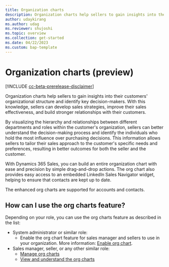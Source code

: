 ```yaml
---
title: Organization charts
description: Organization charts help sellers to gain insights into their customers' organizational structure and identify key decision-makers.
author: udaykirang
ms.author: udag
ms.reviewer: shujoshi
ms.topic: overview
ms.collection: get-started
ms.date: 04/22/2023
ms.custom: bap-template 
---
```


# Organization charts (preview)

[!INCLUDE [cc-beta-prerelease-disclaimer](../includes/cc-beta-prerelease-disclaimer.md)]

Organization charts help sellers to gain insights into their customers' organizational structure and identify key decision-makers. With this knowledge, sellers can develop sales strategies, improve their sales effectiveness, and build stronger relationships with their customers.

By visualizing the hierarchy and relationships between different departments and roles within the customer's organization, sellers can better understand the decision-making process and identify the individuals who hold the most influence over purchasing decisions. This information allows sellers to tailor their sales approach to the customer's specific needs and preferences, resulting in better outcomes for both the seller and the customer.

With Dynamics 365 Sales, you can build an entire organization chart with ease and precision by simple drag-and-drop actions. The org chart also provides easy access to an embedded LinkedIn Sales Navigator widget, helping to ensure that contacts are kept up to date.

The enhanced org charts are supported for accounts and contacts. 

## How can I use the org charts feature?

Depending on your role, you can use the org charts feature as described in the list:
-	System administrator or similar role:
    -	Enable the org chart feature for sales manager and sellers to use in your organization. More information: [Enable org chart](enable-org-chart.md).  
-	Sales manager, seller, or any other similar role:  
    -	[Manage org charts](manage-org-charts.md)
    -	[View and understand the org charts](view-understand-org-charts.md)
